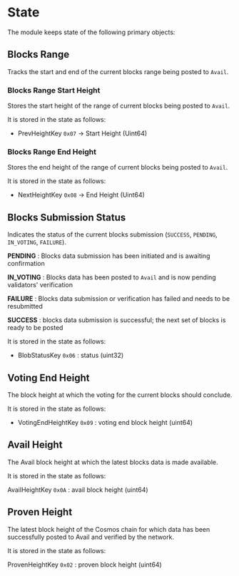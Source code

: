 <!--
order: 2
-->

# State

The module keeps state of the following primary objects:

## Blocks Range

Tracks the start and end of the current blocks range being posted to `Avail`.

### Blocks Range Start Height

Stores the start height of the range of current blocks being posted to `Avail`.

It is stored in the state as follows:

- PrevHeightKey `0x07` -> Start Height (Uint64)

### Blocks Range End Height

Stores the end height of the range of current blocks being posted to `Avail`.

It is stored in the state as follows:

- NextHeightKey `0x08` -> End Height (Uint64)

## Blocks Submission Status

Indicates the status of the current blocks submission (`SUCCESS`, `PENDING`, `IN_VOTING`, `FAILURE`).

**PENDING** : Blocks data submission has been initiated and is awaiting confirmation

**IN_VOTING** : Blocks data has been posted to `Avail` and is now pending validators' verification

**FAILURE** : Blocks data submission or verification has failed and needs to be resubmitted

**SUCCESS** : blocks data submission is successful; the next set of blocks is ready to be posted

It is stored in the state as follows:

- BlobStatusKey `0x06` : status (uint32)

## Voting End Height

The block height at which the voting for the current blocks should conclude.

It is stored in the state as follows:

- VotingEndHeightKey `0x09` : voting end block height (uint64)

## Avail Height

The Avail block height at which the latest blocks data is made available.

It is stored in the state as follows:

AvailHeightKey `0x0A` : avail block height (uint64)

## Proven Height

The latest block height of the Cosmos chain for which data has been successfully posted to Avail and verified by the network.

It is stored in the state as follows:

ProvenHeightKey `0x02` : proven block height (uint64)
